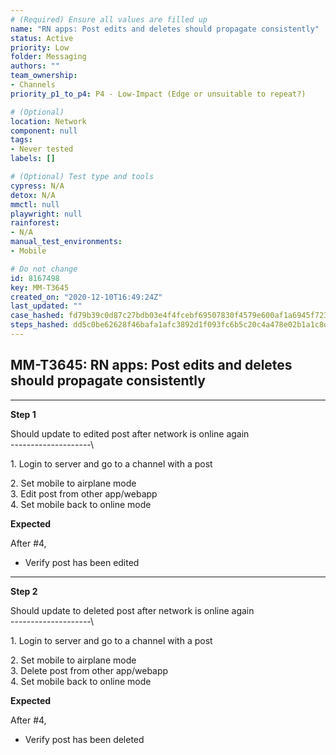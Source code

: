 ```yaml
---
# (Required) Ensure all values are filled up
name: "RN apps: Post edits and deletes should propagate consistently"
status: Active
priority: Low
folder: Messaging
authors: ""
team_ownership: 
- Channels
priority_p1_to_p4: P4 - Low-Impact (Edge or unsuitable to repeat?)

# (Optional)
location: Network
component: null
tags: 
- Never tested
labels: []

# (Optional) Test type and tools
cypress: N/A
detox: N/A
mmctl: null
playwright: null
rainforest: 
- N/A
manual_test_environments: 
- Mobile

# Do not change
id: 8167498
key: MM-T3645
created_on: "2020-12-10T16:49:24Z"
last_updated: ""
case_hashed: fd79b39c0d87c27bdb03e4f4fcebf69507830f4579e600af1a6945f723b16f8b92e7e937c2747c450cd7e4434239678f
steps_hashed: dd5c0be62628f46bafa1afc3892d1f093fc6b5c20c4a478e02b1a1c8d7c562efa5f0b343275f2887e1cdf1bb1c243afc
---
```


<!-- (Auto-generated) Based on frontmatter's "key" and "name" -->

## MM-T3645: RN apps: Post edits and deletes should propagate consistently

---

**Step 1**

Should update to edited post after network is online again\
\--------------------\\

1\. Login to server and go to a channel with a post

2\. Set mobile to airplane mode\
3\. Edit post from other app/webapp\
4\. Set mobile back to online mode

**Expected**

After #4,

- Verify post has been edited

---

**Step 2**

Should update to deleted post after network is online again\
\--------------------\\

1\. Login to server and go to a channel with a post

2\. Set mobile to airplane mode\
3\. Delete post from other app/webapp\
4\. Set mobile back to online mode

**Expected**

After #4,

- Verify post has been deleted
